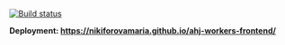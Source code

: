 [![Build status](https://ci.appveyor.com/api/projects/status/b2e2uvg1ungubea0?svg=true)](https://ci.appveyor.com/project/nikiforovamaria/ahj-workers-frontend)

**Deployment: https://nikiforovamaria.github.io/ahj-workers-frontend/**